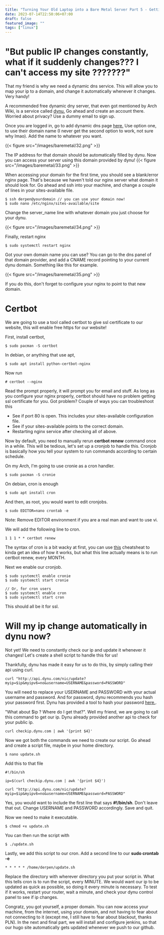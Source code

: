 ```yaml
---
title: "Turning Your Old Laptop into a Bare Metal Server Part 5 - Getting a Domain"
date: 2023-07-14T22:50:06+07:00
draft: false
featured_image: ""
tags: ["linux"]
---
```


# "But public IP changes constantly, what if it suddenly changes??? I can't access my site ???????"

That my friend is why we need a dynamic dns service. This will allow you to map your ip to a domain, and change it automatically whenever it changes. Very handy! 

A recommended free dynamic dny server, that even got mentioned by Arch Wiki, is a service called [dynu.](https://www.dynu.com/en-US/) Go ahead and create an account there. Worried about privacy? Use a dummy email to sign up.

Once you are logged in, go to add dynamic dns page [here.](https://www.dynu.com/en-US/ControlPanel/AddDDNS) Use option one, to use their domain name (I never get the second option to work, not sure why lmao). Add the name to whatever you want.

{{< figure src="/images/baremetal/32.png" >}}

The IP address for that domain should be automatically filled by dynu. Now you can access your server using this domain provided by dynu!
{{< figure src="/images/baremetal/33.png" >}}

When accessing your domain for the first time, you should see a blank/error nginx page. That's because we haven't told our nginx server what domain it should look for. Go ahead and ssh into your machine, and change a couple of lines in your sites-available file.
```
$ ssh derpen@yourdomain // you can use your domain now!
$ sudo nano /etc/nginx/sites-available/site
```
Change the server_name line with whatever domain you just choose for your dynu.

{{< figure src="/images/baremetal/34.png" >}}

Finally, restart nginx
```
$ sudo systemctl restart nginx
```
Got your own domain name you can use? You can go to the dns panel of that domain provider, and add a CNAME record pointing to your current dynu domain. Something like this for example.

{{< figure src="/images/baremetal/35.png" >}}

If you do this, don't forget to configure your nginx to point to that new domain.

# Certbot

We are going to use a tool called certbot to give ssl certificate to our website, this will enable free https for our website!

First, install certbot,
```
$ sudo pacman -S certbot
```
In debian, or anything that use apt,
```
$ sudo apt install python-certbot-nginx
```
Now run 
```
# certbot --nginx
```
Read the prompt properly, it will prompt you for email and stuff. As long as you configure your nginx properly, certbot should have no problem getting ssl certificate for you. Got problem? Couple of ways you can troubleshoot this
- See if port 80 is open. This includes your sites-available configuration file.
- See if your sites-available points to the correct domain.
- Restarting nginx service after checking all of above.

Now by default, you need to manually rerun **certbot renew** command once in a while. This will be tedious, let's set up a cronjob to handle this. Cronjob is basically how you tell your system to run commands according to certain schedule.

On my Arch, I'm going to use cronie as a cron handler.
```
$ sudo pacman -S cronie
```
On debian, cron is enough
```
$ sudo apt install cron
```
And then, as root, you would want to edit cronjobs.
```
$ sudo EDITOR=nano crontab -e
```
Note: Remove EDITOR environment if you are a real man and want to use vi.

We will add the following line to cron.
```
1 1 1 * * certbot renew
```
The syntax of cron is a bit wacky at first, you can use [this](https://crontab-generator.org/) cheatsheat to kinda get an idea of how it works, but what this line actually means is to run certbot renew, every MONTH.

Next we enable our cronjob.
```
$ sudo systemctl enable cronie
$ sudo systemctl start cronie

// Or, for cron users
$ sudo systemctl enable cron
$ sudo systemctl start cron
```


This should all be it for ssl.

# Will my ip change automatically in dynu now?

Not yet! We need to constantly check our ip and update it whenever it changes! Let's create a shell script to handle this for us!

 Thankfully, dynu has made it easy for us to do this, by simply calling their api using curl.

```
curl "http://api.dynu.com/nic/update?myip=$ip&myipv6=no&username=USERNAME&password=PASSWORD"
```
You will need to replace your USERNAME and PASSWORD with your actual username and password. And for password, dynu recommends you hash your password first. Dynu has provided a tool to hash your password [here.](https://www.dynu.com/NetworkTools/Hash).

"What about $ip ? Where do I get that?". Well my friend, we are going to call this command to get our ip. Dynu already provided another api to check for your public ip.
```
curl checkip.dynu.com | awk '{print $4}'
```
Now we got both the commands we need to create our script. Go ahead and create a script file, maybe in your home directory.
```
$ nano update.sh
```
Add this to that file
```
#!/bin/sh

ip=$(curl checkip.dynu.com | awk '{print $4}')

curl "http://api.dynu.com/nic/update?myip=$ip&myipv6=no&username=USERNAME&password=PASSWORD"
```

Yes, you would want to include the first line that says **#!/bin/sh**. Don't leave that out. Change USERNAME and PASSWORD accordingly. Save and quit.

Now we need to  make it executable.
```
$ chmod +x update.sh
```
You can then run the script with
```
$ ./update.sh
```
Lastly, we add this script to our cron. Add a second line to our **sudo crontab -e**
```
* * * * * /home/derpen/update.sh
```
Replace the directory with wherever directory you put your script in. What this tells cron is to run the script, every MINUTE. We would want our ip to be updated as quick as possible, so doing it every minute is necessary. To test if it works, restart your router, wait a minute, and check your dynu control panel to see if ip changes.

Congratz, you got yourself, a proper domain. You can now access your machine, from the internet, using your domain, and not having to fear about not connecting to it (except me, I still have to fear about blackout, thanks PLN). In the next and final part, we will install and configure jenkins, so that our hugo site automatically gets updated whenever we push to our github.
